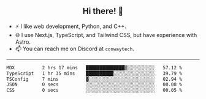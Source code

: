 <h2 align="center">Hi there! 👋</h2>

- ⚡ I like web development, Python, and C++.
- 🌐 I use Next.js, TypeScript, and Tailwind CSS, but have experience with Astro.
- 📫 You can reach me on Discord at <code>conwaytech</code>.

***

<!--START_SECTION:waka-->

```txt
MDX          2 hrs 17 mins   ██████████████▒░░░░░░░░░░   57.12 %
TypeScript   1 hr 35 mins    ██████████░░░░░░░░░░░░░░░   39.79 %
TSConfig     7 mins          ▓░░░░░░░░░░░░░░░░░░░░░░░░   02.94 %
JSON         0 secs          ░░░░░░░░░░░░░░░░░░░░░░░░░   00.08 %
CSS          0 secs          ░░░░░░░░░░░░░░░░░░░░░░░░░   00.05 %
```

<!--END_SECTION:waka-->
